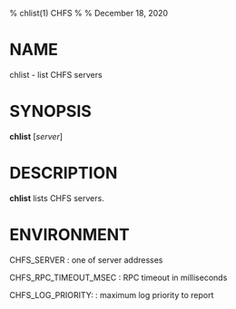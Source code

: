% chlist(1) CHFS
%
% December 18, 2020

# NAME
chlist - list CHFS servers

# SYNOPSIS
**chlist** [_server_]

# DESCRIPTION
**chlist** lists CHFS servers.

# ENVIRONMENT
CHFS_SERVER
: one of server addresses

CHFS_RPC_TIMEOUT_MSEC
: RPC timeout in milliseconds

CHFS_LOG_PRIORITY:
: maximum log priority to report
